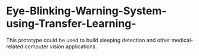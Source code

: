 # Eye-Blinking-Warning-System-using-Transfer-Learning-
This prototype could be used to build sleeping detection and other medical-related computer vision applications.
